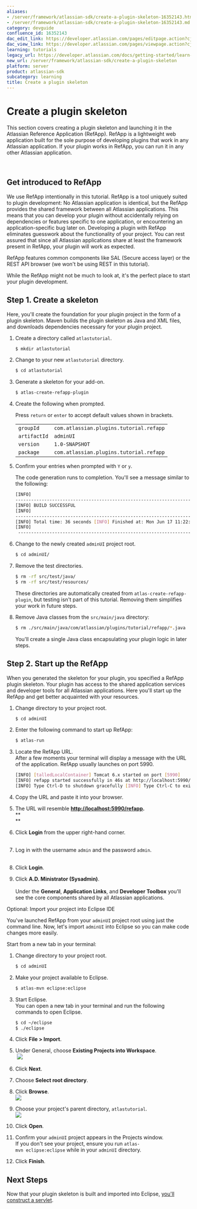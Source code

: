 ```yaml
---
aliases:
- /server/framework/atlassian-sdk/create-a-plugin-skeleton-16352143.html
- /server/framework/atlassian-sdk/create-a-plugin-skeleton-16352143.md
category: devguide
confluence_id: 16352143
dac_edit_link: https://developer.atlassian.com/pages/editpage.action?cjm=wozere&pageId=16352143
dac_view_link: https://developer.atlassian.com/pages/viewpage.action?cjm=wozere&pageId=16352143
learning: tutorials
legacy_url: https://developer.atlassian.com/docs/getting-started/learn-the-development-platform-by-example/create-a-plugin-skeleton
new_url: /server/framework/atlassian-sdk/create-a-plugin-skeleton
platform: server
product: atlassian-sdk
subcategory: learning
title: Create a plugin skeleton
---
```

# Create a plugin skeleton

This section covers creating a plugin skeleton and launching it in the Atlassian Reference Application (RefApp). RefApp is a lightweight web application built for the sole purpose of developing plugins that work in any Atlassian application. If your plugin works in RefApp, you can run it in any other Atlassian application. 

 

## Get introduced to RefApp

We use RefApp intentionally in this tutorial. RefApp is a tool uniquely suited to plugin development: No Atlassian application is identical, but the RefApp provides the shared framework between all Atlassian applications. This means that you can develop your plugin without accidentally relying on dependencies or features specific to one application, or encountering an application-specific bug later on. Developing a plugin with RefApp eliminates guesswork about the functionality of your project. You can rest assured that since all Atlassian applications share at least the framework present in RefApp, your plugin will work as expected.  

RefApp features common components like SAL (Secure access layer) or the REST API browser (we won't be using REST in this tutorial). 

While the RefApp might not be much to look at, it's the perfect place to start your plugin development.

## Step 1. Create a skeleton

Here, you'll create the foundation for your plugin project in the form of a plugin skeleton. Maven builds the plugin skeleton as Java and XML files, and downloads dependencies necessary for your plugin project. 

1.  Create a directory called `atlastutorial`. 

    ``` bash
    $ mkdir atlastutorial
    ```

2.  Change to your new `atlastutorial` directory. 

    ``` bash
    $ cd atlastutorial
    ```

3.  Generate a skeleton for your add-on. 

    ``` bash
    $ atlas-create-refapp-plugin
    ```

4.  Create the following when prompted.

    Press `return` or `enter` to accept default values shown in brackets. 

    |              |                                         |
    |--------------|-----------------------------------------|
    | `groupId`    | `com.atlassian.plugins.tutorial.refapp` |
    | `artifactId` | `adminUI`                               |
    | `version`    | `1.0-SNAPSHOT`                          |
    | `package`    | `com.atlassian.plugins.tutorial.refapp` |

5.  Confirm your entries when prompted with `Y` or `y`.

    The code generation runs to completion. You'll see a message similar to the following: 

    ``` bash
    [INFO]
    -------------------------------------------------------------------- 
    [INFO] BUILD SUCCESSFUL 
    [INFO] 
    -------------------------------------------------------------------- 
    [INFO] Total time: 36 seconds [INFO] Finished at: Mon Jun 17 11:22:49 PDT 2013 
    [INFO]
     --------------------------------------------------------------------
    ```

6.  Change to the newly created `adminUI` project root.

    ``` bash
    $ cd adminUI/
    ```

      

7.  Remove the test directories.

    ``` bash
    $ rm -rf src/test/java/
    $ rm -rf src/test/resources/
    ```

    These directories are automatically created from `atlas-create-refapp-plugin`, but testing isn't part of this tutorial. Removing them simplifies your work in future steps.

8.  Remove Java classes from the `src/main/java` directory: 

    ``` bash
    $ rm ./src/main/java/com/atlassian/plugins/tutorial/refapp/*.java
    ```

    You'll create a single Java class encapsulating your plugin logic in later steps.

## Step 2. Start up the RefApp

When you generated the skeleton for your plugin, you specified a RefApp plugin skeleton. Your plugin has access to the shared application services and developer tools for all Atlassian applications. Here you'll start up the RefApp and get better acquainted with your resources.

1.  Change directory to your project root. 

    ``` bash
    $ cd adminUI
    ```

2.  Enter the following command to start up RefApp:

    ``` bash
    $ atlas-run
    ```

3.  Locate the RefApp URL.  
    After a few moments your terminal will display a message with the URL of the application. RefApp usually launches on port 5990. 

    ``` bash
    [INFO] [talledLocalContainer] Tomcat 6.x started on port [5990] 
    [INFO] refapp started successfully in 46s at http://localhost:5990/refapp 
    [INFO] Type Ctrl-D to shutdown gracefully [INFO] Type Ctrl-C to exit
    ```

4.  Copy the URL and paste it into your browser.   
      
5.  The URL will resemble **<a href="http://localhost:5990/refapp/plugins/servlet" class="external-link">http://localhost:5990/refapp</a>.**  
    **  
    **
6.  Click **Login** from the upper right-hand corner.  
     
7.  Log in with the username `admin` and the password `admin`.  
     
8.  Click **Login**.
9.  Click **A.D. Ministrator (Sysadmin)**.  
       
    Under the **General**, **Application Links**, and **Developer Toolbox** you'll see the core components shared by all Atlassian applications.

  

Optional: Import your project into Eclipse IDE

You've launched RefApp from your `adminUI` project root using just the command line. Now, let's import `adminUI` into Eclipse so you can make code changes more easily.

Start from a new tab in your terminal:

1.  Change directory to your project root. 

    ``` bash
    $ cd adminUI
    ```

2.  Make your project available to Eclipse. 

    ``` bash
    $ atlas-mvn eclipse:eclipse
    ```

3.  Start Eclipse.  
    You can open a new tab in your terminal and run the following commands to open Eclipse. 

    ``` bash
    $ cd ~/eclipse 
    $ ./eclipse
    ```

4.  Click **File &gt; Import**.  
      
5.  Under General, choose **Existing Projects into Workspace**.  
     ![](/server/framework/atlassian-sdk/images/1.6.jpeg)
6.  Click **Next**.  
      
7.  Choose **Select root directory**.  
      
8.  Click **Browse**.  
    ![](/server/framework/atlassian-sdk/images/1.7.jpeg)
9.  Choose your project's parent directory, `atlastutorial`.   
    ![](/server/framework/atlassian-sdk/images/1.8.jpeg)
10. Click **Open**.  
      
11. Confirm your `adminUI` project appears in the Projects window.  
    If you don't see your project, ensure you run `atlas-mvn eclipse:eclipse` while in your `adminUI` directory.  
      
12. Click **Finish**.

## Next Steps

Now that your plugin skeleton is built and imported into Eclipse, [you'll construct a servlet](https://developer.atlassian.com/display/DOCS/Convert+component+to+servlet+module).













































